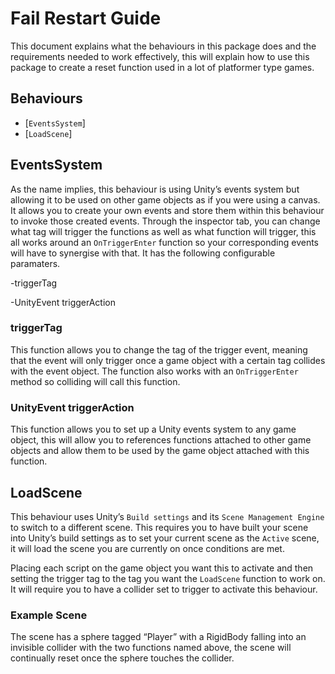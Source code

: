 # Fail Restart Guide

This document explains what the behaviours in this package does and the requirements needed to work effectively, this will explain how to use this package to create a reset function used in a lot of platformer type games.

## Behaviours

-	[`EventsSystem`]
-	[`LoadScene`]


## EventsSystem

As the name implies, this behaviour is using Unity’s events system but allowing it to be used on other game objects as if you were using a canvas. It allows you to create your own events and store them within this behaviour to invoke those created events. Through the inspector tab, you can change what tag will trigger the functions as well as what function will trigger, this all works around an `OnTriggerEnter` function so your corresponding events will have to synergise with that.
It has the following configurable paramaters.

-triggerTag

-UnityEvent triggerAction

### triggerTag

This function allows you to change the tag of the trigger event, meaning that the event will only trigger once a game object with a certain tag collides with the event object. The function also works with an `OnTriggerEnter` method so colliding will call this function.

### UnityEvent triggerAction

This function allows you to set up a Unity events system to any game object, this will allow you to references functions attached to other game objects and allow them to be used by the game object attached with this function.

## LoadScene

This behaviour uses Unity’s `Build settings` and its `Scene Management Engine` to switch to a different scene. This requires you to have built your scene into Unity’s build settings as to set your current scene as the `Active` scene, it will load the scene you are currently on once conditions are met. 

Placing each script on the game object you want this to activate and then setting the trigger tag to the tag you want the `LoadScene` function to work on. It will require you to have a collider set to trigger to activate this behaviour. 

### Example Scene

The scene has a sphere tagged “Player” with a RigidBody falling into an invisible collider with the two functions named above, the scene will continually reset once the sphere touches the collider. 
